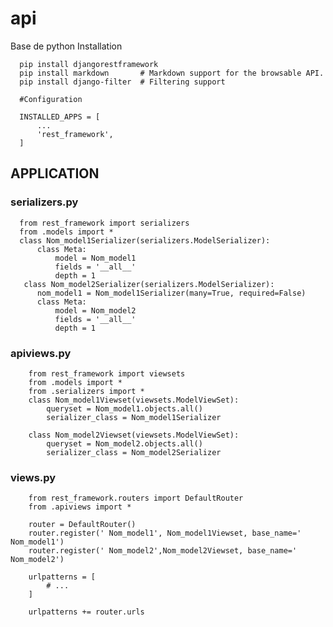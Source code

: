# api
Base de python
Installation

      pip install djangorestframework
      pip install markdown       # Markdown support for the browsable API.
      pip install django-filter  # Filtering support

      #Configuration

      INSTALLED_APPS = [
          ...
          'rest_framework',
      ]

## APPLICATION

### serializers.py

      from rest_framework import serializers
      from .models import *
      class Nom_model1Serializer(serializers.ModelSerializer):
          class Meta:
              model = Nom_model1
              fields = '__all__'
              depth = 1
       class Nom_model2Serializer(serializers.ModelSerializer):
          nom_model1 = Nom_model1Serializer(many=True, required=False)
          class Meta:
              model = Nom_model2
              fields = '__all__'
              depth = 1
        
### apiviews.py


        from rest_framework import viewsets
        from .models import *
        from .serializers import *
        class Nom_model1Viewset(viewsets.ModelViewSet):
            queryset = Nom_model1.objects.all()
            serializer_class = Nom_model1Serializer

        class Nom_model2Viewset(viewsets.ModelViewSet):
            queryset = Nom_model2.objects.all()
            serializer_class = Nom_model2Serializer

 ### views.py
 
 
        from rest_framework.routers import DefaultRouter
        from .apiviews import *

        router = DefaultRouter()
        router.register(' Nom_model1', Nom_model1Viewset, base_name=' Nom_model1')
        router.register(' Nom_model2',Nom_model2Viewset, base_name=' Nom_model2')

        urlpatterns = [
            # ...
        ]    

        urlpatterns += router.urls
